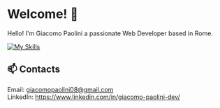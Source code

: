 # Welcome! 👋
Hello! I'm Giacomo Paolini a passionate Web Developer based in Rome.

[![My Skills](https://skillicons.dev/icons?i=html,css,js,tailwind,react,nodejs,postman)](https://skillicons.dev)

<!-- [![Anurag's GitHub stats](https://github-readme-stats.vercel.app/api?username=Giacomo-Paolini&theme=tokyonight&show_icons=true)](https://github.com/anuraghazra/github-readme-stats) -->

## 📫 Contacts

Email: giacomopaolini08@gmail.com<br>
LinkedIn: https://www.linkedin.com/in/giacomo-paolini-dev/
